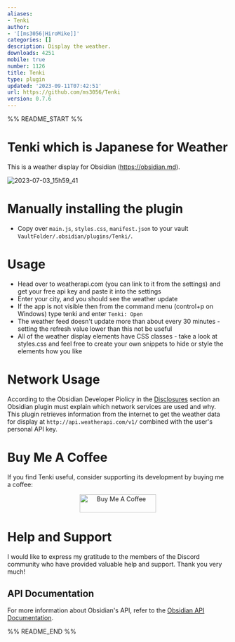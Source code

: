 ```yaml
---
aliases:
- Tenki
author:
- '[[ms3056|HiroMike]]'
categories: []
description: Display the weather.
downloads: 4251
mobile: true
number: 1126
title: Tenki
type: plugin
updated: '2023-09-11T07:42:51'
url: https://github.com/ms3056/Tenki
version: 0.7.6
---
```


%% README_START %%

# Tenki which is Japanese for Weather

This is a weather display for Obsidian (https://obsidian.md).


![2023-07-03_15h59_41](https://github.com/ms3056/Tenki/assets/23712700/ce8c220b-9935-4883-8542-79ace4f335b4)


# Manually installing the plugin

- Copy over `main.js`, `styles.css`, `manifest.json` to your vault `VaultFolder/.obsidian/plugins/Tenki/`.

# Usage
- Head over to weatherapi.com (you can link to it from the settings) and get your free api key and paste it into the settings
- Enter your city, and you should see the weather update
- If the app is not visible then from the command menu (control+p on Windows) type tenki and enter `Tenki: Open`
- The weather feed doesn't update more than about every 30 minutes - setting the refresh value lower than this not be useful
- All of the weather display elements have CSS classes - take a look at styles.css and feel free to create your own snippets to hide or style the elements how you like


# Network Usage
According to the Obsidian Developer Piolicy in the [Disclosures](https://docs.obsidian.md/Developer+policies#Disclosures) section an Obsidian plugin must explain which network services are used and why.
This plugin retrieves information from the internet to get the weather data for display at `http://api.weatherapi.com/v1/` combined with the user's personal API key. 



# Buy Me A Coffee

If you find Tenki useful, consider supporting its development by buying me a coffee:

<p align="center">
  <a href="https://www.buymeacoffee.com/mstam30561" target="_blank">
    <img src="https://cdn.buymeacoffee.com/buttons/default-orange.png" alt="Buy Me A Coffee" height="41" width="174">
  </a>
</p>

# Help and Support

I would like to express my gratitude to the members of the Discord community who have provided valuable help and support. Thank you very much!

## API Documentation

For more information about Obsidian's API, refer to the [Obsidian API Documentation](https://docs.obsidian.md/Home).


%% README_END %%